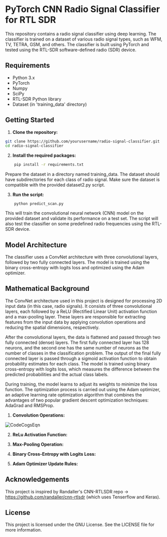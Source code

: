 # PyTorch CNN Radio Signal Classifier for RTL SDR

This repository contains a radio signal classifier using deep learning. The classifier is trained on a dataset of various radio signal types, such as WFM, TV, TETRA, GSM, and others. The classifier is built using PyTorch and tested using the RTL-SDR software-defined radio (SDR) device.

## Requirements

- Python 3.x
- PyTorch
- Numpy
- SciPy
- RTL-SDR Python library
- Dataset (in 'training_data' directory)

## Getting Started

1. **Clone the repository:**

```bash
git clone https://github.com/yourusername/radio-signal-classifier.git
cd radio-signal-classifier
```

2. **Install the required packages:**

```bash
    pip install -r requirements.txt
```
Prepare the dataset in a directory named training_data. The dataset should have subdirectories for each class of radio signal. Make sure the dataset is compatible with the provided dataset2.py script.

3. **Run the script:**

```
    python predict_scan.py
```
This will train the convolutional neural network (CNN) model on the provided dataset and validate its performance on a test set. The script will also test the classifier on some predefined radio frequencies using the RTL-SDR device.

## Model Architecture
The classifier uses a ConvNet architecture with three convolutional layers, followed by two fully connected layers. The model is trained using the binary cross-entropy with logits loss and optimized using the Adam optimizer.

## Mathematical Background
The ConvNet architecture used in this project is designed for processing 2D input data (in this case, radio signals). It consists of three convolutional layers, each followed by a ReLU (Rectified Linear Unit) activation function and a max-pooling layer. These layers are responsible for extracting features from the input data by applying convolution operations and reducing the spatial dimensions, respectively.

After the convolutional layers, the data is flattened and passed through two fully connected (dense) layers. The first fully connected layer has 128 neurons, and the second one has the same number of neurons as the number of classes in the classification problem. The output of the final fully connected layer is passed through a sigmoid activation function to obtain probability estimates for each class. The model is trained using binary cross-entropy with logits loss, which measures the difference between the predicted probabilities and the actual class labels.

During training, the model learns to adjust its weights to minimize the loss function. The optimization process is carried out using the Adam optimizer, an adaptive learning rate optimization algorithm that combines the advantages of two popular gradient descent optimization techniques: AdaGrad and RMSProp.

1. **Convolution Operations:**

![CodeCogsEqn](https://user-images.githubusercontent.com/102178068/236694735-c924a0c4-94eb-43f6-ab02-bc3290803cfb.svg)

2. **ReLu Activation Function:**



3. **Max-Pooling Operation:**



4. **Binary Cross-Entropy with Logits Loss:**



5. **Adam Optimizer Update Rules:**



## Acknowledgements
This project is inspired by Randaller's CNN-RTLSDR repo -> https://github.com/randaller/cnn-rtlsdr (which uses Tenserflow and Keras). 

## License
This project is licensed under the GNU License. See the LICENSE file for more information.

